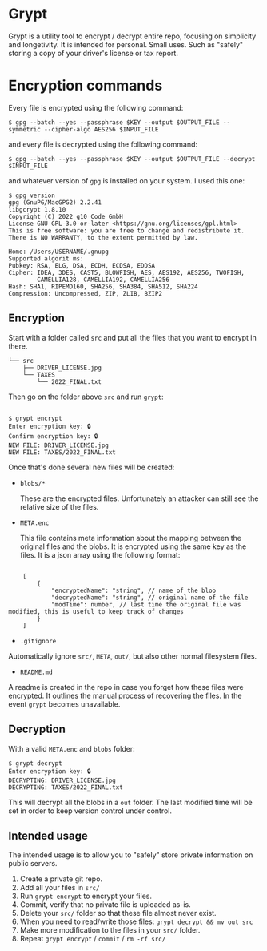 # Grypt

Grypt is a utility tool to encrypt / decrypt entire repo, focusing on simplicity and longetivity. It is intended for personal. Small uses. Such as "safely" storing a copy of your driver's license or tax report.

# Encryption commands

Every file is encrypted using the following command:

```
$ gpg --batch --yes --passphrase $KEY --output $OUTPUT_FILE --symmetric --cipher-algo AES256 $INPUT_FILE
```

and every file is decrypted using the following command:

```
$ gpg --batch --yes --passphrase $KEY --output $OUTPUT_FILE --decrypt $INPUT_FILE
```

and whatever version of `gpg` is installed on your system. I used this one:

```
$ gpg version
gpg (GnuPG/MacGPG2) 2.2.41
libgcrypt 1.8.10
Copyright (C) 2022 g10 Code GmbH
License GNU GPL-3.0-or-later <https://gnu.org/licenses/gpl.html>
This is free software: you are free to change and redistribute it.
There is NO WARRANTY, to the extent permitted by law.

Home: /Users/USERNAME/.gnupg
Supported algorit ms:
Pubkey: RSA, ELG, DSA, ECDH, ECDSA, EDDSA
Cipher: IDEA, 3DES, CAST5, BLOWFISH, AES, AES192, AES256, TWOFISH,
        CAMELLIA128, CAMELLIA192, CAMELLIA256
Hash: SHA1, RIPEMD160, SHA256, SHA384, SHA512, SHA224
Compression: Uncompressed, ZIP, ZLIB, BZIP2
```

## Encryption

Start with a folder called `src` and put all the files that you want to encrypt in there.

```
└── src
    ├── DRIVER_LICENSE.jpg
    └── TAXES
        └── 2022_FINAL.txt
```

Then go on the folder above `src` and run `grypt`:

```

$ grypt encrypt
Enter encryption key: 🔒
Confirm encryption key: 🔒
NEW FILE: DRIVER_LICENSE.jpg
NEW FILE: TAXES/2022_FINAL.txt

```

Once that's done several new files will be created:

- `blobs/*`

  These are the encrypted files. Unfortunately an attacker can still see the relative size of the files.

- `META.enc`

  This file contains meta information about the mapping between the original files and the blobs. It is encrypted using the same key as the files. It is a json array using the following format:

```

    [
        {
            "encryptedName": "string", // name of the blob
            "decryptedName": "string", // original name of the file
            "modTime": number, // last time the original file was modified, this is useful to keep track of changes
        }
    ]

```

- `.gitignore`

Automatically ignore `src/`, `META`, `out/`, but also other normal filesystem files.

- `README.md`

A readme is created in the repo in case you forget how these files were encrypted. It outlines the manual process of recovering the files. In the event `grypt` becomes unavailable.

## Decryption

With a valid `META.enc` and `blobs` folder:

```
$ grypt decrypt
Enter encryption key: 🔒
DECRYPTING: DRIVER_LICENSE.jpg
DECRYPTING: TAXES/2022_FINAL.txt
```

This will decrypt all the blobs in a `out` folder. The last modified time will be set in order to keep version control under control.

## Intended usage

The intended usage is to allow you to "safely" store private information on public servers.

1. Create a private git repo.
1. Add all your files in `src/`
1. Run `grypt encrypt` to encrypt your files.
1. Commit, verify that no private file is uploaded as-is.
1. Delete your `src/` folder so that these file almost never exist.
1. When you need to read/write those files: `grypt decrypt && mv out src`
1. Make more modification to the files in your `src/` folder.
1. Repeat `grypt encrypt` / `commit` / `rm -rf src/`
